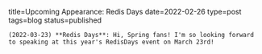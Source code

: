 
title=Upcoming Appearance: Redis Days
date=2022-02-26
type=post
tags=blog
status=published
~~~~~~
(2022-03-23) **Redis Days**: Hi, Spring fans! I'm so looking forward to speaking at this year's RedisDays event on March 23rd! 
            